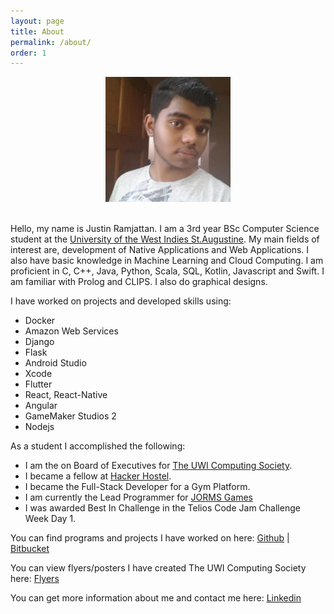 ```yaml
---
layout: page
title: About
permalink: /about/
order: 1
---
```

<center><img src="/assets/selfimg.jpg" width="200" height="200"></center><br>

Hello, my name is Justin Ramjattan. I am a 3rd year BSc Computer Science student at the [University of the West Indies St.Augustine](https://sta.uwi.edu/).
My main fields of interest are, development of Native Applications and Web Applications. I also have basic knowledge in Machine Learning and Cloud Computing.
I am proficient in C, C++, Java, Python, Scala, SQL, Kotlin, Javascript and Swift. I am familiar with Prolog and CLIPS. I also do graphical designs.

I have worked on projects and developed skills using:
- Docker
- Amazon Web Services
- Django
- Flask
- Android Studio
- Xcode
- Flutter
- React, React-Native
- Angular
- GameMaker Studios 2
- Nodejs

As a student I accomplished the following:
- I am the on Board of Executives for [The UWI Computing Society](https://theuwics.github.io).
- I became a fellow at [Hacker Hostel](https://hackerhostel.com.jm/).
- I became the Full-Stack Developer for a Gym Platform.
- I am currently the Lead Programmer for [JORMS Games](https://jormsgames.github.io)  
- I was awarded Best In Challenge in the Telios Code Jam Challenge Week Day 1.

You can find programs and projects I have worked on here:
[Github](https://github.com/aundrae) | [Bitbucket](https://bitbucket.org/justin-ramjattan/)

You can view flyers/posters I have created The UWI Computing Society here:
[Flyers](/flyers)

You can get more information about me and contact me here:
[Linkedin](https://www.linkedin.com/in/justin-ramjattan-aabb1015a/)


[jekyll-organization]: https://github.com/jekyll
